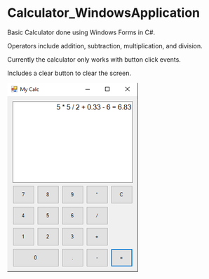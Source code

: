 # Calculator_WindowsApplication

Basic Calculator done using Windows Forms in C#.

Operators include addition, subtraction, multiplication, and division.

Currently the calculator only works with button click events.

Includes a clear button to clear the screen.


![Alt text](/Screenshot/calculator.png?raw=true "Optional Title")